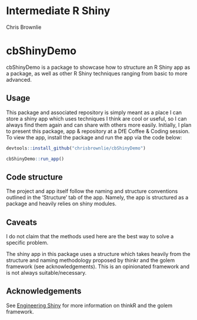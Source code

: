 Intermediate R Shiny
================
Chris Brownlie

# cbShinyDemo

<!-- badges: start -->

<!-- badges: end -->

cbShinyDemo is a package to showcase how to structure an R Shiny app as
a package, as well as other R Shiny techniques ranging from basic to
more advanced.

## Usage

This package and associated repository is simply meant as a place I can
store a shiny app which uses techniques I think are cool or useful, so I
can always find them again and can share with others more easily.
Initially, I plan to present this package, app & repository at a DfE
Coffee & Coding session. To view the app, install the package and run
the app via the code below:

``` r
devtools::install_github("chrisbrownlie/cbShinyDemo")

cbShinyDemo::run_app()
```

## Code structure

The project and app itself follow the naming and structure conventions
outlined in the ‘Structure’ tab of the app. Namely, the app is
structured as a package and heavily relies on shiny modules.

## Caveats

I do not claim that the methods used here are the best way to solve a
specific problem.

The shiny app in this package uses a structure which takes heavily from
the structure and naming methodology proposed by thinkr and the golem
framework (see acknowledgements). This is an opinionated framework and
is not always suitable/necessary.

## Acknowledgements

See [Engineering Shiny](https://engineering-shiny.org/) for more
information on thinkR and the golem framework.
